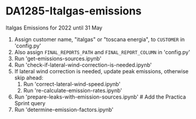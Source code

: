 # DA1285-Italgas-emissions
Italgas Emissions for 2022 until 31 May
1. Assign customer name, "italgas" or "toscana energia", to `CUSTOMER` in 'config.py'
2. Also assign `FINAL_REPORTS_PATH` and `FINAL_REPORT_COLUMN` in 'config.py'
3. Run 'get-emissions-sources.ipynb'
4. Run 'check-if-lateral-wind-correction-is-needed.ipynb'
5. If lateral wind correction is needed, update peak emissions, otherwise skip ahead:
    1. Run 'correct-lateral-wind-speed.ipynb'
    2. Run 're-calculate-emission-rates.ipynb'
6. Run 'prepare-leaks-with-emission-sources.ipynb'  # Add the Practica Sprint query
7. Run 'determine-emission-factors.ipynb' 
